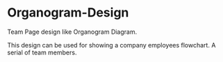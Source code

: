 # Organogram-Design
Team Page design like Organogram Diagram.

This design can be used for showing a company employees flowchart. A serial of team members. 
